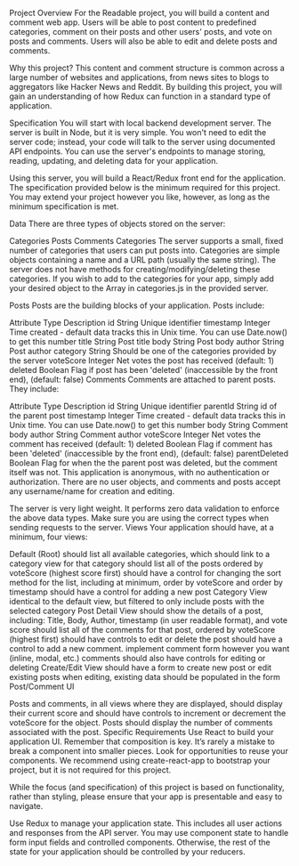 Project Overview
For the Readable project, you will build a content and comment web app. Users will be able to post content to predefined categories, comment on their posts and other users' posts, and vote on posts and comments. Users will also be able to edit and delete posts and comments.

Why this project?
This content and comment structure is common across a large number of websites and applications, from news sites to blogs to aggregators like Hacker News and Reddit. By building this project, you will gain an understanding of how Redux can function in a standard type of application.

Specification
You will start with local backend development server. The server is built in Node, but it is very simple. You won't need to edit the server code; instead, your code will talk to the server using documented API endpoints. You can use the server's endpoints to manage storing, reading, updating, and deleting data for your application.

Using this server, you will build a React/Redux front end for the application. The specification provided below is the minimum required for this project. You may extend your project however you like, however, as long as the minimum specification is met.

Data
There are three types of objects stored on the server:

Categories
Posts
Comments
Categories
The server supports a small, fixed number of categories that users can put posts into. Categories are simple objects containing a name and a URL path (usually the same string). The server does not have methods for creating/modifying/deleting these categories. If you wish to add to the categories for your app, simply add your desired object to the Array in categories.js in the provided server.

Posts
Posts are the building blocks of your application. Posts include:

Attribute	Type	Description
id	String	Unique identifier
timestamp	Integer	Time created - default data tracks this in Unix time. You can use Date.now() to get this number
title	String	Post title
body	String	Post body
author	String	Post author
category	String	Should be one of the categories provided by the server
voteScore	Integer	Net votes the post has received (default: 1)
deleted	Boolean	Flag if post has been 'deleted' (inaccessible by the front end), (default: false)
Comments
Comments are attached to parent posts. They include:

Attribute	Type	Description
id	String	Unique identifier
parentId	String	id of the parent post
timestamp	Integer	Time created - default data tracks this in Unix time. You can use Date.now() to get this number
body	String	Comment body
author	String	Comment author
voteScore	Integer	Net votes the comment has received (default: 1)
deleted	Boolean	Flag if comment has been 'deleted' (inaccessible by the front end), (default: false)
parentDeleted	Boolean	Flag for when the the parent post was deleted, but the comment itself was not.
This application is anonymous, with no authentication or authorization. There are no user objects, and comments and posts accept any username/name for creation and editing.

The server is very light weight. It performs zero data validation to enforce the above data types. Make sure you are using the correct types when sending requests to the server.
Views
Your application should have, at a minimum, four views:

Default (Root)
should list all available categories, which should link to a category view for that category
should list all of the posts ordered by voteScore (highest score first)
should have a control for changing the sort method for the list, including at minimum, order by voteScore and order by timestamp
should have a control for adding a new post
Category View
identical to the default view, but filtered to only include posts with the selected category
Post Detail View
should show the details of a post, including: Title, Body, Author, timestamp (in user readable format), and vote score
should list all of the comments for that post, ordered by voteScore (highest first)
should have controls to edit or delete the post
should have a control to add a new comment.
implement comment form however you want (inline, modal, etc.)
comments should also have controls for editing or deleting
Create/Edit View
should have a form to create new post or edit existing posts
when editing, existing data should be populated in the form
Post/Comment UI

Posts and comments, in all views where they are displayed, should display their current score and should have controls to increment or decrement the voteScore for the object. Posts should display the number of comments associated with the post.
Specific Requirements
Use React to build your application UI. Remember that composition is key. It’s rarely a mistake to break a component into smaller pieces. Look for opportunities to reuse your components. We recommend using create-react-app to bootstrap your project, but it is not required for this project.

While the focus (and specification) of this project is based on functionality, rather than styling, please ensure that your app is presentable and easy to navigate.

Use Redux to manage your application state. This includes all user actions and responses from the API server. You may use component state to handle form input fields and controlled components. Otherwise, the rest of the state for your application should be controlled by your reducers.